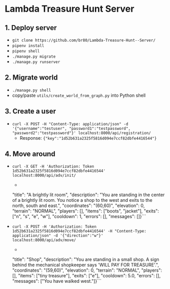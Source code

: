 # Lambda Treasure Hunt Server


## 1. Deploy server
* `git clone https://github.com/br80/Lambda-Treasure-Hunt--Server/`
* `pipenv install`
* `pipenv shell`
* `./manage.py migrate`
* `./manage.py runserver`

## 2. Migrate world
* `./manage.py shell`
* copy/paste `utils/create_world_from_graph.py` into Python shell

## 3. Create a user
* `curl -X POST -H "Content-Type: application/json" -d '{"username":"testuser", "password1":"testpassword", "password2":"testpassword"}' localhost:8000/api/registration/`
  * Response: `{"key":"1d52b631a2325f5816d094e7ccf82dbfe4416544"}`

## 4. Move around

* `curl -X GET -H 'Authorization: Token 1d52b631a2325f5816d094e7ccf82dbfe4416544' localhost:8000/api/adv/init/`
  * ```{"room_id": 0,
  "title": "A brightly lit room",
  "description": "You are standing in the center of a brightly lit room. You notice a shop to the west and exits to the north, south and east.",
  "coordinates": "(60,60)",
  "elevation": 0,
  "terrain": "NORMAL",
  "players": [],
  "items": ["boots", "jacket"],
  "exits": ["n", "s", "e", "w"],
  "cooldown": 1,
  "errors": [],
  "messages": []}```

* `curl -X POST -H 'Authorization: Token 1d52b631a2325f5816d094e7ccf82dbfe4416544' -H "Content-Type: application/json" -d '{"direction":"w"}' localhost:8000/api/adv/move/`
  * ```{"room_id": 1,
  "title": "Shop",
  "description": "You are standing in a small shop. A sign behind the mechanical shopkeeper says 'WILL PAY FOR TREASURE'.",
  "coordinates": "(59,60)",
  "elevation": 0,
  "terrain": "NORMAL",
  "players": [],
  "items": ["tiny treasure"],
  "exits": ["e"],
  "cooldown": 5.0,
  "errors": [],
  "messages": ["You have walked west."]}```


